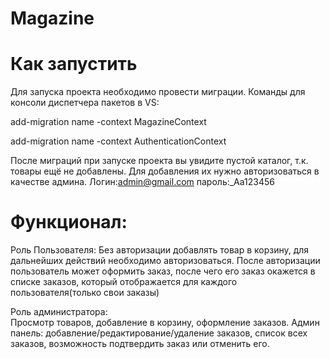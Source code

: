 # Magazine

# Как запустить
Для запуска проекта необходимо провести миграции. Команды для консоли диспетчера пакетов в VS:

add-migration name -context MagazineContext

add-migration name -context AuthenticationContext

После миграций при запуске проекта вы увидите пустой каталог, т.к. товары ещё не добавлены. Для добавления их нужно авторизоваться в качестве админа.
Логин:admin@gmail.com	пароль:_Aa123456


# Функционал:


Роль Пользователя:
Без авторизации добавлять товар в корзину, для дальнейших действий необходимо авторизоваться.
После авторизации пользователь может оформить заказ, после чего его заказ окажется в списке заказов, который отображается для 
каждого пользователя(только свои заказы)


Роль администратора:  
Просмотр товаров, добавление в корзину, оформление заказов. Админ панель: добавление/редактирование/удаление заказов,
список всех заказов, возможность подтвердить заказ или отменить его.

